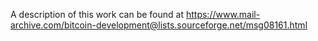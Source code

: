 A description of this work can be found at <https://www.mail-archive.com/bitcoin-development@lists.sourceforge.net/msg08161.html>

